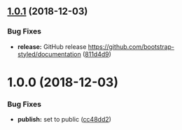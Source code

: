 ## [1.0.1](https://github.com/bootstrap-styled/documentation/compare/v1.0.0...v1.0.1) (2018-12-03)


### Bug Fixes

* **release:** GitHub release https://github.com/bootstrap-styled/documentation ([811d4d9](https://github.com/bootstrap-styled/documentation/commit/811d4d9))

# 1.0.0 (2018-12-03)


### Bug Fixes

* **publish:** set to public ([cc48dd2](https://module.kopaxgroup.com/bootstrap-styled/documentation/commit/cc48dd2))
